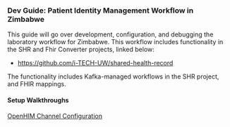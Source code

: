 ### Dev Guide: Patient Identity Management Workflow in Zimbabwe

This guide will go over development, configuration, and debugging the laboratory workflow for Zimbabwe. This workflow includes functionality in the SHR and Fhir Converter projects, linked below:

- https://github.com/i-TECH-UW/shared-health-record


The functionality includes Kafka-managed workflows in the SHR project, and FHIR mappings.

#### Setup Walkthroughs
[OpenHIM Channel Configuration](https://scribehow.com/shared/How_to_Add_or_Get_Resource_Data_tofrom_OpenCR__xL_2N93bTNyrB6jYHD69NQ)